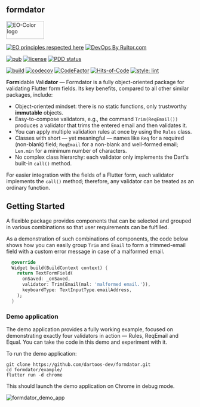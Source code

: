 ## formdator

<img
src="https://user-images.githubusercontent.com/24878574/119563254-b2027800-bd7d-11eb-990f-e5602a0d77b7.png"
alt="EO-Color logo" width="101" height="48"/>

[![EO principles respected here](https://www.elegantobjects.org/badge.svg)](https://www.elegantobjects.org)
[![DevOps By Rultor.com](https://www.rultor.com/b/dartoos-dev/formdator)](https://www.rultor.com/p/dartoos-dev/formdator)

[![pub](https://img.shields.io/pub/v/formdator)](https://pub.dev/packages/formdator)
[![license](https://img.shields.io/badge/license-mit-green.svg)](https://github.com/dartoos-dev/formdator/blob/master/LICENSE)
[![PDD status](https://www.0pdd.com/svg?name=dartoos-dev/formdator)](https://www.0pdd.com/p?name=dartoos-dev/formdator)

[![build](https://github.com/dartoos-dev/formdator/actions/workflows/build.yml/badge.svg)](https://github.com/dartoos-dev/formdator/actions/)
[![codecov](https://codecov.io/gh/dartoos-dev/formdator/branch/master/graph/badge.svg?token=jYfO55O22s)](https://codecov.io/gh/dartoos-dev/formdator)
[![CodeFactor](https://www.codefactor.io/repository/github/dartoos-dev/formdator/badge)](https://www.codefactor.io/repository/github/dartoos-dev/formdator)
[![Hits-of-Code](https://hitsofcode.com/github/dartoos-dev/formdator?branch=master)](https://hitsofcode.com/github/dartoos-dev/formdator/view?branch=master)
[![style: lint](https://img.shields.io/badge/style-lint-4BC0F5.svg)](https://pub.dev/packages/lint)

**Form**idable Vali**dator** — Formdator is a fully object-oriented package for
validating Flutter form fields. Its key benefits, compared to all other similar
packages, include:

- Object-oriented mindset: there is no static functions, only trustworthy
  **immutable** objects.
- Easy-to-compose validators, e.g., the command `Trim(ReqEmail())` produces a
  validator that trims the entered email and then validates it.
- You can apply multiple validation rules at once by using the `Rules` class.
- Classes with short — yet meaningful — names like `Req` for a required
  (non-blank) field; `ReqEmail` for a non-blank and well-formed email; `Len.min`
  for a minimum number of characters.
- No complex class hierarchy: each validator only implements the Dart's built-in
  `call()` method.

For easier integration with the fields of a Flutter form, each validator
implements the `call()` method; therefore, any validator can be treated as an
ordinary function.

## Getting Started

A flexible package provides components that can be selected and grouped in
various combinations so that user requirements can be fulfilled.

As a demonstration of such combinations of components, the code below shows how
you can easily group `Trim` and `Email` to form a trimmed-email field with a
custom error message in case of a malformed email.

```dart
  @override
  Widget build(BuildContext context) {
    return TextFormField(
      onSaved: _onSaved,
      validator: Trim(Email(mal: 'malformed email.')),
      keyboardType: TextInputType.emailAddress,
    );
  }
```

### Demo application

The demo application provides a fully working example, focused on demonstrating
exactly four validators in action — Rules, ReqEmail and Equal. You can take
the code in this demo and experiment with it.

To run the demo application:

```shell
git clone https://github.com/dartoos-dev/formdator.git
cd formdator/example/
flutter run -d chrome
```

This should launch the demo application on Chrome in debug mode.

![formdator_demo_app](https://user-images.githubusercontent.com/24878574/122138029-49f2ff00-ce1c-11eb-9fe4-8c9bde2ce25e.png)
